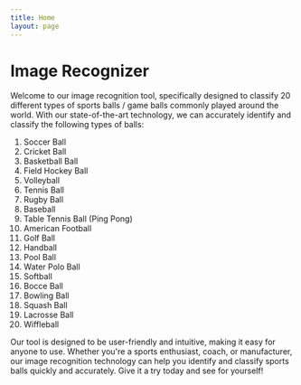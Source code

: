 ```yaml
---
title: Home
layout: page
---
```


# Image Recognizer
Welcome to our image recognition tool, specifically designed to classify 20 different types of sports balls / game balls commonly played around the world. With our state-of-the-art technology, we can accurately identify and classify the following types of balls: <br/>
1. Soccer Ball
2. Cricket Ball
3. Basketball Ball
4. Field Hockey Ball
5. Volleyball 
6. Tennis Ball
7. Rugby Ball
8. Baseball
9. Table Tennis Ball (Ping Pong)
10. American Football 
11. Golf Ball
12. Handball
13. Pool Ball
14. Water Polo Ball
15. Softball
16. Bocce Ball
17. Bowling Ball
18. Squash Ball
19. Lacrosse Ball
20. Wiffleball

Our tool is designed to be user-friendly and intuitive, making it easy for anyone to use. Whether you're a sports enthusiast, coach, or manufacturer, our image recognition technology can help you identify and classify sports balls quickly and accurately. Give it a try today and see for yourself!